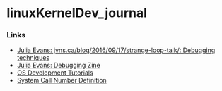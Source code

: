 # linuxKernelDev_journal

### Links
- [Julia Evans: jvns.ca/blog/2016/09/17/strange-loop-talk/: Debugging techniques](https://jvns.ca/blog/2016/09/17/strange-loop-talk/)
- [Julia Evans: Debugging Zine](https://jvns.ca/debugging-zine.pdf)
- [OS Development Tutorials](http://www.osdever.net/tutorials/index)
- [System Call Number Definition](http://www.linfo.org/system_call_number.html)

